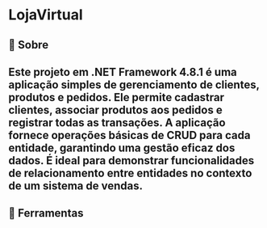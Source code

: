 # LojaVirtual


<h2>📕 Sobre<h2>
<p>Este projeto em .NET Framework 4.8.1 é uma aplicação simples de gerenciamento de clientes, produtos e pedidos. Ele permite cadastrar clientes, associar produtos aos pedidos e registrar todas as transações. A aplicação fornece operações básicas de CRUD para cada entidade, garantindo uma gestão eficaz dos dados. É ideal para demonstrar funcionalidades de relacionamento entre entidades no contexto de um sistema de vendas.</p>

<h2>🔨 Ferramentas</h2>
